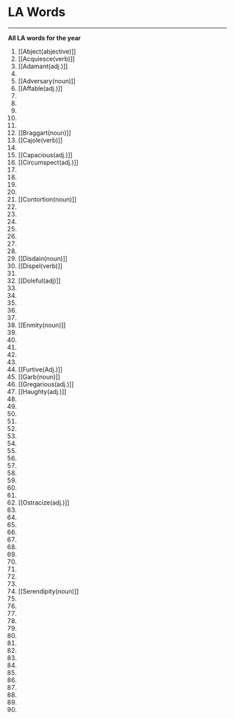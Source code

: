 # LA Words
---

**All LA words for the year**

1. [[Abject(abjective)]]
2. [[Acquiesce(verb)]]
3. [[Adamant(adj.)]]
4. 
5. [[Adversary(noun)]]
6. [[Affable(adj.)]]
7. 
8. 
9. 
10. 
11. 
12. [[Braggart(noun)]]
13. [[Cajole(verb)]]
14. 
15. [[Capacious(adj.)]]
16. [[Circumspect(adj.)]]
17. 
18. 
19. 
20. 
21. [[Contortion(noun)]]
22. 
23. 
24. 
25. 
26. 
27. 
28. 
29. [[Disdain(noun)]]
30. [[Dispel(verb)]]
31. 
32. [[Doleful(adj)]]
33. 
34. 
35. 
36. 
37. 
38. [[Enmity(noun)]]
39. 
40. 
41. 
42. 
43. 
44. [[Furtive(Adj.)]]
45. [[Garb(noun)]]
46. [[Gregarious(adj.)]] 
47. [[Haughty(adj.)]]
48. 
49. 
50. 
51. 
52. 
53. 
54. 
55. 
56. 
57. 
58. 
59. 
60. 
61. 
62. [[Ostracize(adj.)]]
63. 
64. 
65. 
66. 
67. 
68. 
69. 
70. 
71. 
72. 
73. 
74. [[Serendipity(noun)]]
75. 
76. 
77. 
78. 
79. 
80. 
81. 
82. 
83. 
84. 
85. 
86. 
87. 
88. 
89. 
90. 

